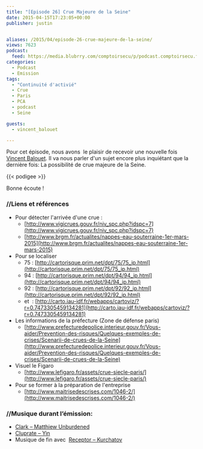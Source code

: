 ```yaml
---
title: "[Episode 26] Crue Majeure de la Seine"
date: 2015-04-15T17:23:05+00:00
publisher: justin


aliases: /2015/04/episode-26-crue-majeure-de-la-seine/
views: 7623
podcast:
  feed: https://media.blubrry.com/comptoirsecu/p/podcast.comptoirsecu.fr/CSEC.EP26.2015-04-06.CRUES_MAJEURES.mp3
categories:
  - Podcast
  - Emission
tags:
  - "Continuité d'activié"
  - Crue
  - Paris
  - PCA
  - podcast
  - Seine

guests:
  - vincent_balouet

---
```



Pour cet épisode, nous avons  le plaisir de recevoir une nouvelle fois [Vincent Balouet](/guests/vincent_balouet). Il va nous parler d'un sujet encore plus inquiétant que la dernière fois: La possibilité de crue majeure de la Seine.

{{< podigee >}}


Bonne écoute !

### //Liens et références


- Pour détecter l'arrivée d'une crue :
  - [http://www.vigicrues.gouv.fr/niv_spc.php?idspc=7](http://www.vigicrues.gouv.fr/niv_spc.php?idspc=7)
  - [http://www.brgm.fr/actualites/nappes-eau-souterraine-1er-mars-2015](http://www.brgm.fr/actualites/nappes-eau-souterraine-1er-mars-2015)
- Pour se localiser
  - 75 : [http://cartorisque.prim.net/dpt/75/75_ip.html](http://cartorisque.prim.net/dpt/75/75_ip.html)
  - 94 : [http://cartorisque.prim.net/dpt/94/94_ip.html](http://cartorisque.prim.net/dpt/94/94_ip.html)
  - 92 : [http://cartorisque.prim.net/dpt/92/92_ip.html](http://cartorisque.prim.net/dpt/92/92_ip.html)
  - et  : [http://carto.iau-idf.fr/webapps/cartoviz/?r=0.7473305459134281](http://carto.iau-idf.fr/webapps/cartoviz/?r=0.7473305459134281)
- Les informations de la préfecture (Zone de défense paris)
  - [http://www.prefecturedepolice.interieur.gouv.fr/Vous-aider/Prevention-des-risques/Quelques-exemples-de-crises/Scenarii-de-crues-de-la-Seine](http://www.prefecturedepolice.interieur.gouv.fr/Vous-aider/Prevention-des-risques/Quelques-exemples-de-crises/Scenarii-de-crues-de-la-Seine)
- Visuel le Figaro
  - [http://www.lefigaro.fr/assets/crue-siecle-paris/](http://www.lefigaro.fr/assets/crue-siecle-paris/)
- Pour se former à la préparation de l'entreprise
  - [http://www.maitrisedescrises.com/1046-2/](http://www.maitrisedescrises.com/1046-2/)

### //Musique durant l’émission:

  * [Clark – Matthiew Unburdened](http://throttleclark.com/music/)
  * [Cluprate – Yin](https://culprate.bandcamp.com/album/deliverance)
  * Musique de fin avec  [Receptor – Kurchatov](https://pro.beatport.com/track/kurchatov-original-mix/866507)
